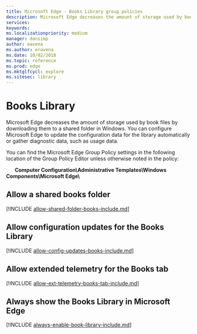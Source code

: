 ```yaml
---
title: Microsoft Edge - Books Library group policies
description: Microsoft Edge decreases the amount of storage used by book files by downloading them to a shared folder. You can also allow Microsoft Edge to update the configuration data for the library automatically.
services: 
keywords: 
ms.localizationpriority: medium
manager: dansimp
author: eavena
ms.author: eravena
ms.date: 10/02/2018
ms.topic: reference
ms.prod: edge
ms.mktglfcycl: explore
ms.sitesec: library
---
```


# Books Library 

Microsoft Edge decreases the amount of storage used by book files by downloading them to a shared folder in Windows. You can configure Microsoft Edge to update the configuration data for the library automatically or gather diagnostic data, such as usage data. 


You can find the Microsoft Edge Group Policy settings in the following location of the Group Policy Editor unless otherwise noted in the policy:

&nbsp;&nbsp;&nbsp;&nbsp;&nbsp;&nbsp;**Computer Configuration\\Administrative Templates\\Windows Components\\Microsoft Edge\\**

## Allow a shared books folder
[!INCLUDE [allow-shared-folder-books-include.md](../includes/allow-shared-folder-books-include.md)] 

## Allow configuration updates for the Books Library
[!INCLUDE [allow-config-updates-books-include.md](../includes/allow-config-updates-books-include.md)]

## Allow extended telemetry for the Books tab
[!INCLUDE [allow-ext-telemetry-books-tab-include.md](../includes/allow-ext-telemetry-books-tab-include.md)]

## Always show the Books Library in Microsoft Edge
[!INCLUDE [always-enable-book-library-include.md](../includes/always-enable-book-library-include.md)]
